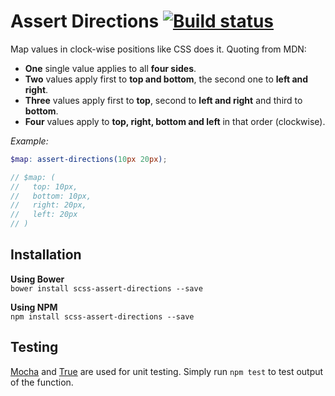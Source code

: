 # Assert Directions [![Build status](https://travis-ci.org/nicolasmn/scss-assert-directions.svg)](https://travis-ci.org/nicolasmn/scss-assert-directions)

Map values in clock-wise positions like CSS does it. Quoting from MDN:
- **One** single value applies to all **four sides**.
- **Two** values apply first to **top and bottom**, the second one to **left and right**.
- **Three** values apply first to **top**, second to **left and right** and third to **bottom**.
- **Four** values apply to **top, right, bottom and left** in that order (clockwise).

_Example:_  
```scss
$map: assert-directions(10px 20px);

// $map: (
//   top: 10px,
//   bottom: 10px,
//   right: 20px,
//   left: 20px
// )
```

## Installation

**Using Bower**  
`bower install scss-assert-directions --save`

**Using NPM**  
`npm install scss-assert-directions --save`

## Testing
[Mocha](https://github.com/mochajs/mocha) and [True](https://github.com/oddbird/true) are used for unit testing. Simply run `npm test` to test output of the function.
